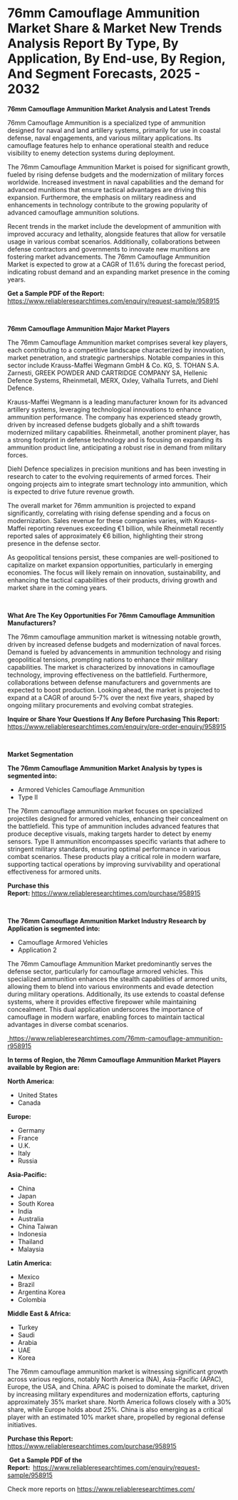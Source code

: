 <p><h1>76mm Camouflage Ammunition Market Share & Market New Trends Analysis Report By Type, By Application, By End-use, By Region, And Segment Forecasts, 2025 - 2032</h1></p><p><strong>76mm Camouflage Ammunition Market Analysis and Latest Trends</strong></p>
<p><p>76mm Camouflage Ammunition is a specialized type of ammunition designed for naval and land artillery systems, primarily for use in coastal defense, naval engagements, and various military applications. Its camouflage features help to enhance operational stealth and reduce visibility to enemy detection systems during deployment.</p><p>The 76mm Camouflage Ammunition Market is poised for significant growth, fueled by rising defense budgets and the modernization of military forces worldwide. Increased investment in naval capabilities and the demand for advanced munitions that ensure tactical advantages are driving this expansion. Furthermore, the emphasis on military readiness and enhancements in technology contribute to the growing popularity of advanced camouflage ammunition solutions.</p><p>Recent trends in the market include the development of ammunition with improved accuracy and lethality, alongside features that allow for versatile usage in various combat scenarios. Additionally, collaborations between defense contractors and governments to innovate new munitions are fostering market advancements. The 76mm Camouflage Ammunition Market is expected to grow at a CAGR of 11.6% during the forecast period, indicating robust demand and an expanding market presence in the coming years.</p></p>
<p><strong>Get a Sample PDF of the Report:&nbsp;</strong> <a href="https://www.reliableresearchtimes.com/enquiry/request-sample/958915?utm_campaign=2997&utm_medium=2&utm_source=Github&utm_content=ia&utm_term=21032025&utm_id=76mm-camouflage-ammunition">https://www.reliableresearchtimes.com/enquiry/request-sample/958915</a></p>
<p>&nbsp;</p>
<p><strong>76mm Camouflage Ammunition Major Market Players</strong></p>
<p><p>The 76mm Camouflage Ammunition market comprises several key players, each contributing to a competitive landscape characterized by innovation, market penetration, and strategic partnerships. Notable companies in this sector include Krauss-Maffei Wegmann GmbH & Co. KG, S. TOHAN S.A. Zarnesti, GREEK POWDER AND CARTRIDGE COMPANY SA, Hellenic Defence Systems, Rheinmetall, MERX, Oxley, Valhalla Turrets, and Diehl Defence.</p><p>Krauss-Maffei Wegmann is a leading manufacturer known for its advanced artillery systems, leveraging technological innovations to enhance ammunition performance. The company has experienced steady growth, driven by increased defense budgets globally and a shift towards modernized military capabilities. Rheinmetall, another prominent player, has a strong footprint in defense technology and is focusing on expanding its ammunition product line, anticipating a robust rise in demand from military forces.</p><p>Diehl Defence specializes in precision munitions and has been investing in research to cater to the evolving requirements of armed forces. Their ongoing projects aim to integrate smart technology into ammunition, which is expected to drive future revenue growth.</p><p>The overall market for 76mm ammunition is projected to expand significantly, correlating with rising defense spending and a focus on modernization. Sales revenue for these companies varies, with Krauss-Maffei reporting revenues exceeding €1 billion, while Rheinmetall recently reported sales of approximately €6 billion, highlighting their strong presence in the defense sector.</p><p>As geopolitical tensions persist, these companies are well-positioned to capitalize on market expansion opportunities, particularly in emerging economies. The focus will likely remain on innovation, sustainability, and enhancing the tactical capabilities of their products, driving growth and market share in the coming years.</p></p>
<p>&nbsp;</p>
<p><strong>What Are The Key Opportunities For 76mm Camouflage Ammunition Manufacturers?</strong></p>
<p><p>The 76mm camouflage ammunition market is witnessing notable growth, driven by increased defense budgets and modernization of naval forces. Demand is fueled by advancements in ammunition technology and rising geopolitical tensions, prompting nations to enhance their military capabilities. The market is characterized by innovations in camouflage technology, improving effectiveness on the battlefield. Furthermore, collaborations between defense manufacturers and governments are expected to boost production. Looking ahead, the market is projected to expand at a CAGR of around 5-7% over the next five years, shaped by ongoing military procurements and evolving combat strategies.</p></p>
<p><strong>Inquire or Share Your Questions If Any Before Purchasing This Report:</strong> <a href="https://www.reliableresearchtimes.com/enquiry/pre-order-enquiry/958915?utm_campaign=2997&utm_medium=2&utm_source=Github&utm_content=ia&utm_term=21032025&utm_id=76mm-camouflage-ammunition">https://www.reliableresearchtimes.com/enquiry/pre-order-enquiry/958915</a></p>
<p>&nbsp;</p>
<p><strong>Market Segmentation</strong></p>
<p><strong>The 76mm Camouflage Ammunition Market Analysis by types is segmented into:</strong></p>
<p><ul><li>Armored Vehicles Camouflage Ammunition</li><li>Type II</li></ul></p>
<p><p>The 76mm camouflage ammunition market focuses on specialized projectiles designed for armored vehicles, enhancing their concealment on the battlefield. This type of ammunition includes advanced features that produce deceptive visuals, making targets harder to detect by enemy sensors. Type II ammunition encompasses specific variants that adhere to stringent military standards, ensuring optimal performance in various combat scenarios. These products play a critical role in modern warfare, supporting tactical operations by improving survivability and operational effectiveness for armored units.</p></p>
<p><strong>Purchase this Report:&nbsp;</strong><a href="https://www.reliableresearchtimes.com/purchase/958915?utm_campaign=2997&utm_medium=2&utm_source=Github&utm_content=ia&utm_term=21032025&utm_id=76mm-camouflage-ammunition">https://www.reliableresearchtimes.com/purchase/958915</a></p>
<p>&nbsp;</p>
<p><strong>The 76mm Camouflage Ammunition Market Industry Research by Application is segmented into:</strong></p>
<p><ul><li>Camouflage Armored Vehicles</li><li>Application 2</li></ul></p>
<p><p>The 76mm Camouflage Ammunition Market predominantly serves the defense sector, particularly for camouflage armored vehicles. This specialized ammunition enhances the stealth capabilities of armored units, allowing them to blend into various environments and evade detection during military operations. Additionally, its use extends to coastal defense systems, where it provides effective firepower while maintaining concealment. This dual application underscores the importance of camouflage in modern warfare, enabling forces to maintain tactical advantages in diverse combat scenarios.</p></p>
<p><a href="https://www.reliableresearchtimes.com/76mm-camouflage-ammunition-r958915?utm_campaign=2997&utm_medium=2&utm_source=Github&utm_content=ia&utm_term=21032025&utm_id=76mm-camouflage-ammunition">&nbsp;https://www.reliableresearchtimes.com/76mm-camouflage-ammunition-r958915</a></p>
<p><strong>In terms of Region, the 76mm Camouflage Ammunition Market Players available by Region are:</strong></p>
<p>
    <p> <strong> North America: </strong>
        <ul>
            <li>United States</li>
            <li>Canada</li>
        </ul>
        </p> 
    <p> <strong> Europe: </strong>
        <ul>
            <li>Germany</li>
            <li>France</li>
            <li>U.K.</li>
            <li>Italy</li>
            <li>Russia</li>
        </ul>
        </p> 
    <p> <strong> Asia-Pacific: </strong>
        <ul>
            <li>China</li>
            <li>Japan</li>
            <li>South Korea</li>
            <li>India</li>
            <li>Australia</li>
            <li>China Taiwan</li>
            <li>Indonesia</li>
            <li>Thailand</li>
            <li>Malaysia</li>
        </ul>
        </p> 
    <p> <strong> Latin America: </strong>
        <ul>
            <li>Mexico</li>
            <li>Brazil</li>
            <li>Argentina Korea</li>
            <li>Colombia</li>
        </ul>
        </p> 
    <p> <strong> Middle East & Africa: </strong>
        <ul>
            <li>Turkey</li>
            <li>Saudi</li>
            <li>Arabia</li>
            <li>UAE</li>
            <li>Korea</li>
        </ul>
    </p>
    </p>
<p><p>The 76mm camouflage ammunition market is witnessing significant growth across various regions, notably North America (NA), Asia-Pacific (APAC), Europe, the USA, and China. APAC is poised to dominate the market, driven by increasing military expenditures and modernization efforts, capturing approximately 35% market share. North America follows closely with a 30% share, while Europe holds about 25%. China is also emerging as a critical player with an estimated 10% market share, propelled by regional defense initiatives.</p></p>
<p><strong>Purchase this Report: </strong><a href="https://www.reliableresearchtimes.com/purchase/958915?utm_campaign=2997&utm_medium=2&utm_source=Github&utm_content=ia&utm_term=21032025&utm_id=76mm-camouflage-ammunition">https://www.reliableresearchtimes.com/purchase/958915</a></p>
<p>&nbsp;<strong>Get a Sample PDF of the Report:&nbsp;&nbsp;</strong><a href="https://www.reliableresearchtimes.com/enquiry/request-sample/958915?utm_campaign=2997&utm_medium=2&utm_source=Github&utm_content=ia&utm_term=21032025&utm_id=76mm-camouflage-ammunition">https://www.reliableresearchtimes.com/enquiry/request-sample/958915</a></p>
<p><strong></strong></p>
<p>Check more reports on <a href="https://www.reliableresearchtimes.com/?utm_campaign=2997&utm_medium=2&utm_source=Github&utm_content=ia&utm_term=21032025&utm_id=76mm-camouflage-ammunition">https://www.reliableresearchtimes.com/</a></p>